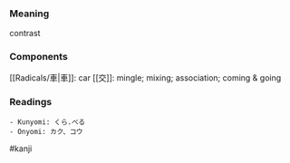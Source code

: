 ### Meaning

contrast

### Components

[[Radicals/車|車]]: car [[交]]: mingle; mixing; association; coming & going

### Readings

```
- Kunyomi: くら.べる
- Onyomi: カク、コウ
```

#kanji